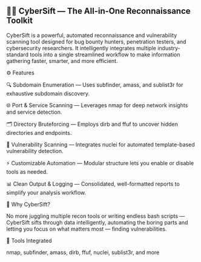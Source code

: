## 🕵️‍♂️ CyberSift — The All-in-One Reconnaissance Toolkit

CyberSift is a powerful, automated reconnaissance and vulnerability scanning tool designed for bug bounty hunters, penetration testers, and cybersecurity researchers.
It intelligently integrates multiple industry-standard tools into a single streamlined workflow to make information gathering faster, smarter, and more efficient.

⚙️ Features

🔍 Subdomain Enumeration — Uses subfinder, amass, and sublist3r for exhaustive subdomain discovery.

🌐 Port & Service Scanning — Leverages nmap for deep network insights and service detection.

🗂️ Directory Bruteforcing — Employs dirb and ffuf to uncover hidden directories and endpoints.

🧩 Vulnerability Scanning — Integrates nuclei for automated template-based vulnerability detection.

⚡ Customizable Automation — Modular structure lets you enable or disable tools as needed.

📊 Clean Output & Logging — Consolidated, well-formatted reports to simplify your analysis workflow.

🚀 Why CyberSift?

No more juggling multiple recon tools or writing endless bash scripts — CyberSift sifts through data intelligently, automating the boring parts and letting you focus on what matters most — finding vulnerabilities.

🧠 Tools Integrated

nmap, subfinder, amass, dirb, ffuf, nuclei, sublist3r, and more
